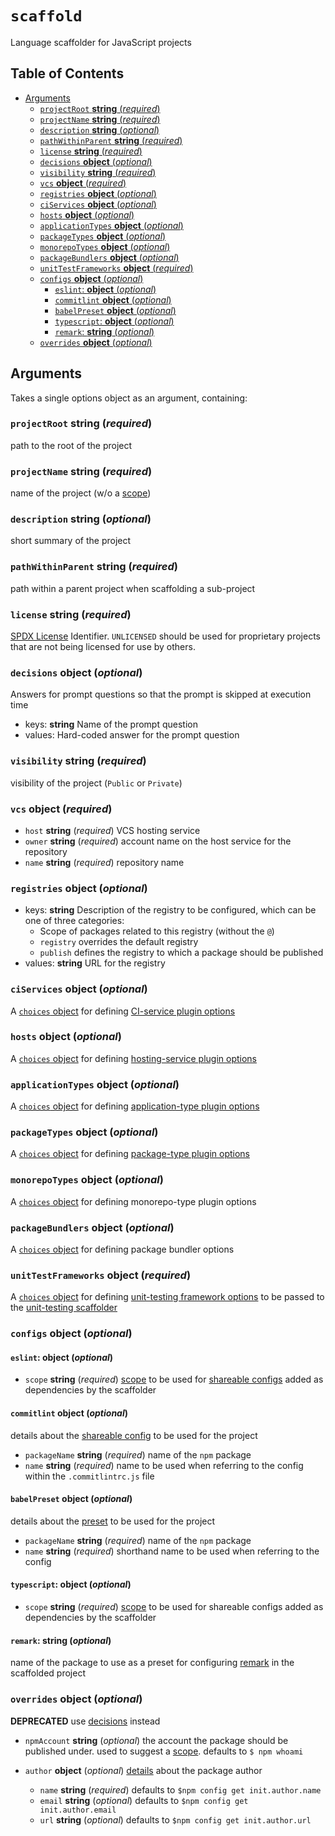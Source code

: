 # `scaffold`

Language scaffolder for JavaScript projects

## Table of Contents

* [Arguments](#arguments)
  * [`projectRoot` __string__ (_required_)](#projectroot-string-required)
  * [`projectName` __string__ (_required_)](#projectname-string-required)
  * [`description` __string__ (_optional_)](#description-string-optional)
  * [`pathWithinParent` __string__ (_required_)](#pathwithinparent-string-required)
  * [`license` __string__ (_required_)](#license-string-required)
  * [`decisions` __object__ (_optional_)](#decisions-object-optional)
  * [`visibility` __string__ (_required_)](#visibility-string-required)
  * [`vcs` __object__ (_required_)](#vcs-object-required)
  * [`registries` __object__ (_optional_)](#registries-object-optional)
  * [`ciServices` __object__ (_optional_)](#ciservices-object-optional)
  * [`hosts` __object__ (_optional_)](#hosts-object-optional)
  * [`applicationTypes` __object__ (_optional_)](#applicationtypes-object-optional)
  * [`packageTypes` __object__ (_optional_)](#packagetypes-object-optional)
  * [`monorepoTypes` __object__ (_optional_)](#monorepotypes-object-optional)
  * [`packageBundlers` __object__ (_optional_)](#packagebundlers-object-optional)
  * [`unitTestFrameworks` __object__ (_required_)](#unittestframeworks-object-required)
  * [`configs` __object__ (_optional_)](#configs-object-optional)
    * [`eslint`: __object__ (_optional_)](#eslint-object-optional)
    * [`commitlint` __object__ (_optional_)](#commitlint-object-optional)
    * [`babelPreset` __object__ (_optional_)](#babelpreset-object-optional)
    * [`typescript`: __object__ (_optional_)](#typescript-object-optional)
    * [`remark`: __string__ (_optional_)](#remark-string-optional)
  * [`overrides` __object__ (_optional_)](#overrides-object-optional)

## Arguments

Takes a single options object as an argument, containing:

### `projectRoot` __string__ (_required_)

path to the root of the project

### `projectName` __string__ (_required_)

name of the project (w/o a [scope](https://docs.npmjs.com/misc/scope))

### `description` __string__ (_optional_)

short summary of the project

### `pathWithinParent` __string__ (_required_)

path within a parent project when scaffolding a sub-project

### `license` __string__ (_required_)

[SPDX License](https://spdx.org/licenses/) Identifier.
`UNLICENSED` should be used for proprietary projects that are not being
licensed for use by others.

### `decisions` __object__ (_optional_)

Answers for prompt questions so that the prompt is skipped at execution time

* keys: __string__ Name of the prompt question
* values: Hard-coded answer for the prompt question

### `visibility` __string__ (_required_)

visibility of the project (`Public` or `Private`)

### `vcs` __object__ (_required_)

* `host` __string__ (_required_)
  VCS hosting service
* `owner` __string__ (_required_)
  account name on the host service for the repository
* `name` __string__ (_required_)
  repository name

### `registries` __object__ (_optional_)

* keys: __string__ Description of the registry to be configured, which can be
  one of three categories:
  * Scope of packages related to this registry (without the `@`)
  * `registry` overrides the default registry
  * `publish` defines the registry to which a package should be published
* values: __string__ URL for the registry

### `ciServices` __object__ (_optional_)

A [`choices` object](https://github.com/form8ion/javascript-core#choices-object-required)
for defining [CI-service plugin options](https://github.com/form8ion/awesome#continuous-integration-services)

### `hosts` __object__ (_optional_)

A [`choices` object](https://github.com/form8ion/javascript-core#choices-object-required)
for defining [hosting-service plugin options](https://github.com/form8ion/awesome#hosts)

### `applicationTypes` __object__ (_optional_)

A [`choices` object](https://github.com/form8ion/javascript-core#choices-object-required)
for defining [application-type plugin options](https://github.com/form8ion/awesome#application-types)

### `packageTypes` __object__ (_optional_)

A [`choices` object](https://github.com/form8ion/javascript-core#choices-object-required)
for defining [package-type plugin options](https://github.com/form8ion/awesome#package-types)

### `monorepoTypes` __object__ (_optional_)

A [`choices` object](https://github.com/form8ion/javascript-core#choices-object-required)
for defining monorepo-type plugin options

### `packageBundlers` __object__ (_optional_)

A [`choices` object](https://github.com/form8ion/javascript-core#choices-object-required)
for defining package bundler options

### `unitTestFrameworks` __object__ (_required_)

A [`choices` object](https://github.com/form8ion/javascript-core#choices-object-required)
for defining [unit-testing framework options](https://github.com/form8ion/awesome#unit-testing-frameworks)
to be passed to the [unit-testing scaffolder](./scaffold-unit-testing.md)

### `configs` __object__ (_optional_)

#### `eslint`: __object__ (_optional_)

* `scope` __string__ (_required_)
  [scope](https://docs.npmjs.com/misc/scope) to be used for [shareable configs](https://eslint.org/docs/developer-guide/shareable-configs)
  added as dependencies by the scaffolder

#### `commitlint` __object__ (_optional_)

details about the [shareable config](https://marionebl.github.io/commitlint/#/concepts-shareable-config)
to be used for the project

* `packageName` __string__ (_required_)
  name of the `npm` package
* `name` __string__ (_required_)
  name to be used when referring to the config within the `.commitlintrc.js`
  file

#### `babelPreset` __object__ (_optional_)

details about the [preset](https://babeljs.io/docs/plugins/#creating-a-preset)
to be used for the project

* `packageName` __string__ (_required_)
  name of the `npm` package
* `name` __string__ (_required_)
  shorthand name to be used when referring to the config

#### `typescript`: __object__ (_optional_)

* `scope` __string__ (_required_)
  [scope](https://docs.npmjs.com/misc/scope) to be used for shareable configs
  added as dependencies by the scaffolder

#### `remark`: __string__ (_optional_)

name of the package to use as a preset for configuring [remark](https://remark.js.org/)
in the scaffolded project

### `overrides` __object__ (_optional_)

__DEPRECATED__ use [decisions](#decisions-object-optional) instead

* `npmAccount` __string__ (_optional_)
  the account the package should be published under. used to suggest a
  [scope](https://docs.npmjs.com/misc/scope). defaults to `$ npm whoami`
* `author` __object__ (_optional_)
  [details](https://docs.npmjs.com/files/package.json#people-fields-author-contributors)
  about the package author

  * `name` __string__ (_required_) defaults to `$npm config get init.author.name`
  * `email` __string__ (_optional_) defaults to `$npm config get init.author.email`
  * `url` __string__ (_optional_) defaults to `$npm config get init.author.url`
